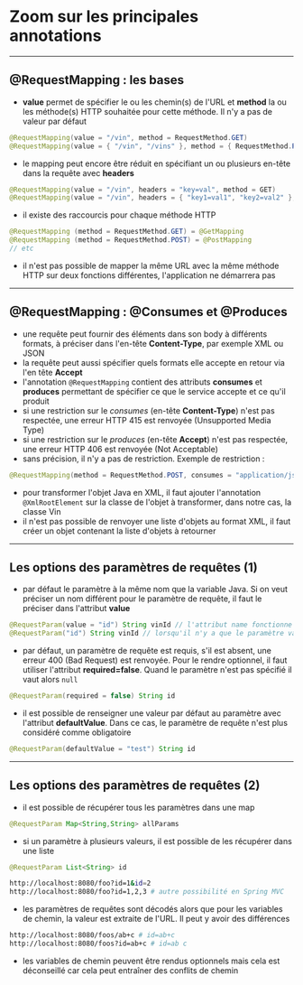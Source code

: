 # Zoom sur les principales annotations

----

## @RequestMapping : les bases

- **value** permet de spécifier le ou les chemin(s) de l'URL et **method** la ou les méthode(s) HTTP souhaitée pour cette méthode. Il n'y a pas de valeur par défaut

```java
@RequestMapping(value = "/vin", method = RequestMethod.GET)
@RequestMapping(value = { "/vin", "/vins" }, method = { RequestMethod.PUT, RequestMethod.POST })
```

- le mapping peut encore être réduit en spécifiant un ou plusieurs en-tête dans la requête avec **headers**

```java
@RequestMapping(value = "/vin", headers = "key=val", method = GET)
@RequestMapping(value = "/vin", headers = { "key1=val1", "key2=val2" }, method = GET)
```

- il existe des raccourcis pour chaque méthode HTTP

```java
@RequestMapping (method = RequestMethod.GET) = @GetMapping
@RequestMapping (method = RequestMethod.POST) = @PostMapping
// etc
```

- il n'est pas possible de mapper la même URL avec la même méthode HTTP sur deux fonctions différentes, l'application ne démarrera pas

----

##  @RequestMapping : @Consumes et @Produces

- une requête peut fournir des éléments dans son body à différents formats, à préciser dans l'en-tête **Content-Type**, par exemple XML ou JSON
- la requête peut aussi spécifier quels formats elle accepte en retour via l'en tête **Accept**
- l'annotation `@RequestMapping` contient des attributs **consumes** et **produces** permettant de spécifier ce que le service accepte et ce qu'il produit
- si une restriction sur le *consumes* (en-tête **Content-Type**) n'est pas respectée, une erreur HTTP 415 est renvoyée (Unsupported Media Type)
- si une restriction sur le *produces* (en-tête **Accept**) n'est pas respectée, une erreur HTTP 406 est renvoyée (Not Acceptable)
- sans précision, il n'y a pas de restriction. Exemple de restriction :

```java
@RequestMapping(method = RequestMethod.POST, consumes = "application/json", produces = { "application/json", "application/xml" })
```

- pour transformer l'objet Java en XML, il faut ajouter l'annotation `@XmlRootElement` sur la classe de l'objet à transformer, dans notre cas, la classe Vin
- il n'est pas possible de renvoyer une liste d'objets au format XML, il faut créer un objet contenant la liste d'objets à retourner

----

## Les options des paramètres de requêtes (1)

- par défaut le paramètre à la même nom que la variable Java. Si on veut préciser un nom différent pour le paramètre de requête, il faut le préciser dans l'attribut **value**

```java
@RequestParam(value = "id") String vinId // l'attribut name fonctionne également
@RequestParam("id") String vinId // lorsqu'il n'y a que le paramètre value, il n'est pas nécessaire de le préciser
```

- par défaut, un paramètre de requête est requis, s'il est absent, une erreur 400 (Bad Request) est renvoyée. Pour le rendre optionnel, il faut utiliser l'attribut **required=false**. Quand le paramètre n'est pas spécifié il vaut alors `null`

```java
@RequestParam(required = false) String id
```

- il est possible de renseigner une valeur par défaut au paramètre avec l'attribut **defaultValue**. Dans ce cas, le paramètre de requête n'est plus considéré comme obligatoire

```java
@RequestParam(defaultValue = "test") String id
```

----

## Les options des paramètres de requêtes (2)

- il est possible de récupérer tous les paramètres dans une map

```java
@RequestParam Map<String,String> allParams
```

- si un paramètre à plusieurs valeurs, il est possible de les récupérer dans une liste

```java
@RequestParam List<String> id
```
```bash
http://localhost:8080/foo?id=1&id=2
http://localhost:8080/foo?id=1,2,3 # autre possibilité en Spring MVC
```

- les paramètres de requêtes sont décodés alors que pour les variables de chemin, la valeur est extraite de l'URL. Il peut y avoir des différences

```bash
http://localhost:8080/foos/ab+c # id=ab+c
http://localhost:8080/foos?id=ab+c # id=ab c
```

- les variables de chemin peuvent être rendus optionnels mais cela est déconseillé car cela peut entraîner des conflits de chemin
